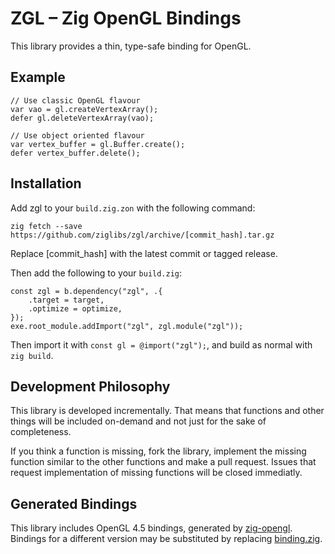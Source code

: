 # ZGL – Zig OpenGL Bindings

This library provides a thin, type-safe binding for OpenGL.

## Example

```zig
// Use classic OpenGL flavour
var vao = gl.createVertexArray();
defer gl.deleteVertexArray(vao);

// Use object oriented flavour
var vertex_buffer = gl.Buffer.create();
defer vertex_buffer.delete();
```

## Installation

Add zgl to your `build.zig.zon` with the following command:

`zig fetch --save https://github.com/ziglibs/zgl/archive/[commit_hash].tar.gz`

Replace [commit_hash] with the latest commit or tagged release.

Then add the following to your `build.zig`:

```zig
const zgl = b.dependency("zgl", .{
    .target = target,
    .optimize = optimize,
});
exe.root_module.addImport("zgl", zgl.module("zgl"));
```

Then import it with `const gl = @import("zgl");`, and build as normal with `zig build`.

## Development Philosophy

This library is developed incrementally. That means that functions and other things will be included on-demand and not just for the sake of completeness.

If you think a function is missing, fork the library, implement the missing function similar to the other functions and make a pull request. Issues that request implementation of missing functions will be closed immediatly.

## Generated Bindings

This library includes OpenGL 4.5 bindings, generated by [zig-opengl](https://github.com/MasterQ32/zig-opengl). Bindings for a different version may be substituted by replacing [binding.zig](binding.zig).
